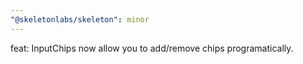 ```yaml
---
"@skeletonlabs/skeleton": minor
---
```


feat: InputChips now allow you to add/remove chips programatically.
